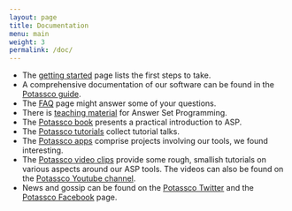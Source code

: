 ```yaml
---
layout: page
title: Documentation
menu: main
weight: 3
permalink: /doc/
---
```


* The [getting started](/doc/start/) page lists the first steps to take.
* A comprehensive documentation of our software can be found in the [Potassco guide](https://github.com/potassco/guide/releases/).
* The [FAQ](/doc/faq/) page might answer some of your questions.
* There is [teaching material](https://teaching.potassco.org) for Answer Set Programming.
* The [Potassco book](/book/) presents a practical introduction to ASP.
* The [Potassco tutorials](/doc/tutorials/) collect tutorial talks.
* The [Potassco apps](/doc/apps/) comprise projects involving our tools, we found interesting.
* The [Potassco video clips](/doc/videos/) provide some rough, smallish tutorials on various aspects around our ASP tools.
  The videos can also be found on the [Potassco Youtube channel](https://www.youtube.com/channel/UCnvoHDf9RqBJxKPSGdToLzA/feed).
* News and gossip can be found on the [Potassco Twitter](https://twitter.com/potassco) and the [Potassco Facebook](https://facebook.com/potassco/) page.
